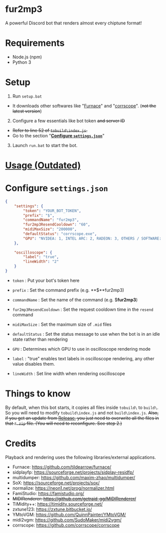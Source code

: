# fur2mp3
A powerful Discord bot that renders almost every chiptune format!

# Requirements
- Node.js (npm)
- Python 3

# Setup
1. Run `setup.bat`
  - It downloads other softwares like "[Furnace](https://github.com/tildearrow/furnace)" and "[corrscope](https://github.com/corrscope/corrscope)". (~~not the latest version~~)
2. Configure a few essentials like bot token ~~and server ID~~
  - ~~Refer to line 52 of `tobuild\index.js`.~~
  - Go to the section "[**Configure `settings.json`**](https://github.com/HeeminTV/fur2mp3?tab=readme-ov-file#configure-settingsjson)"
3. Launch `run.bat` to start the bot.
# [Usage (Outdated)](https://gimmick32ndanniversary.neocities.org/fur2mp3manual)

# Configure `settings.json`
```json
{
	"settings": {
		"token": "YOUR_BOT_TOKEN",
		"prefix": "$",
		"commandName": "fur2mp3",
		"fur2mp3ResendCooldown": "60",
		"midiMaxSize": "200000",
		"defaultStatus": "corrscope.exe",
		"GPU": "NVIDEA: 1, INTEL ARC: 2, RADEON: 3, OTHERS / SOFTWARE: 4"
	},
	
	"oscilloscope": {
		"label": "true",
		"lineWidth": "2"
	}
}
```
  - `token` : Put your bot's token here
  - `prefix` : Set the command prefix (e.g. **$**fur2mp3)
  - `commandName` : Set the name of the command (e.g. $**fur2mp3**)
  - `fur2mp3ResendCooldown` : Set the request cooldown time in the `resend` command
  - `midiMaxSize` : Set the maximum size of `.mid` files
  - `defaultStatus` : Set the status message to use when the bot is in an idle state rather than rendering
  - `GPU` : Determines which GPU to use in oscilloscope rendering mode
  
  - `label` : "true" enables text labels in oscilloscope rendering, any other value disables them.
  - `lineWidth` : Set line width when rendering oscilloscope

# Things to know
By default, when this bot starts, it copies all files inside `tobuild\` to `build\`. So you will need to modify `tobuild\index.js` and not `build\index.js`.
~~Also, if you get an update from [Release](https://github.com/HeeminTV/fur2mp3/releases), you just need to overwrite all the files in that `*.zip` file. (You will need to reconfigure. See step 2.)~~

# Credits

Playback and rendering uses the following libraries/external applications.
- Furnace: https://github.com/tildearrow/furnace/
- sidplayfp: https://sourceforge.net/projects/sidplay-residfp/
- multidumper: https://github.com/maxim-zhao/multidumper/
- SoX: https://sourceforge.net/projects/sox/
- normalize: https://neon1.net/prog/normalizer.html
- FamiStudio: https://famistudio.org/
- ~~MIDIRenderer: https://github.com/getraid-gg/MIDIRenderer/~~
- TiMidity++: https://timidity.sourceforge.net/
- zxtune123: https://zxtune.bitbucket.io/
- YMtoVGM: https://github.com/QuinnPainter/YMtoVGM/
- midi2vgm: https://github.com/SudoMaker/midi2vgm/
- corrscope: https://github.com/corrscope/corrscope
